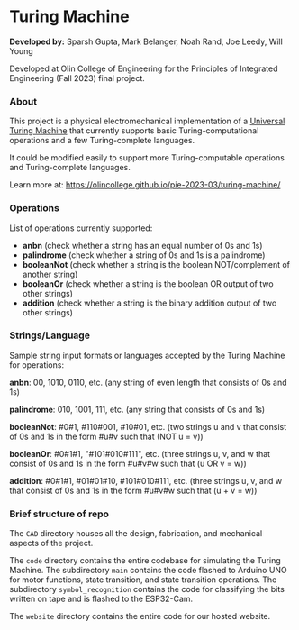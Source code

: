 # Turing Machine

**Developed by:** Sparsh Gupta, Mark Belanger, Noah Rand, Joe Leedy, Will Young

Developed at Olin College of Engineering for the Principles of Integrated Engineering (Fall 2023) final project.


### About
This project is a physical electromechanical implementation of a [Universal Turing Machine](https://en.wikipedia.org/wiki/Universal_Turing_machine) that currently supports basic Turing-computational operations and a few Turing-complete languages.

It could be modified easily to support more Turing-computable operations and Turing-complete languages.

Learn more at: https://olincollege.github.io/pie-2023-03/turing-machine/

### Operations
List of operations currently supported:

- **anbn** (check whether a string has an equal number of 0s and 1s)
- **palindrome** (check whether a string of 0s and 1s is a palindrome)
- **booleanNot** (check whether a string is the boolean NOT/complement of another string)
- **booleanOr** (check whether a string is the boolean OR output of two other strings)
- **addition** (check whether a string is the binary addition output of two other strings)

### Strings/Language

Sample string input formats or languages accepted by the Turing Machine for operations:

**anbn**: 00, 1010, 0110, etc. (any string of even length that consists of 0s and 1s)

**palindrome**: 010, 1001, 111, etc. (any string that consists of 0s and 1s)

**booleanNot**: #0#1, #110#001, #10#01, etc. (two strings u and v that consist of 0s and 1s in the form #u#v 
such that (NOT u = v))

**booleanOr**: #0#1#1, "#101#010#111", etc. (three strings u, v, and w that consist of 0s and 1s in the form #u#v#w 
such that (u OR v = w))

**addition**: #0#1#1, #01#01#10, #101#010#111, etc. (three strings u, v, and w that consist of 0s and 1s in the form #u#v#w 
such that (u + v = w))

### Brief structure of repo

The `CAD` directory houses all the design, fabrication, and mechanical aspects of the project.

The `code` directory contains the entire codebase for simulating the Turing Machine. The subdirectory `main` contains the code flashed to Arduino UNO for motor functions,
state transition, and state transition operations. The subdirectory `symbol_recognition` contains the code for classifying the bits written on tape and is flashed to the ESP32-Cam.

The `website` directory contains the entire code for our hosted website.
